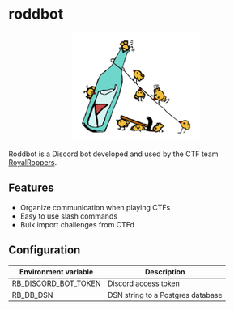 # roddbot

<p align="center">
  <img width="50% "src="images/birds.jpg" />
</p>

Roddbot is a Discord bot developed and used by the CTF team [RoyalRoppers](https://royalroppers.team).

## Features

- Organize communication when playing CTFs
- Easy to use slash commands
- Bulk import challenges from CTFd

## Configuration

| Environment variable | Description                       |
| -------------------- | --------------------------------- |
| RB_DISCORD_BOT_TOKEN | Discord access token              |
| RB_DB_DSN            | DSN string to a Postgres database |
